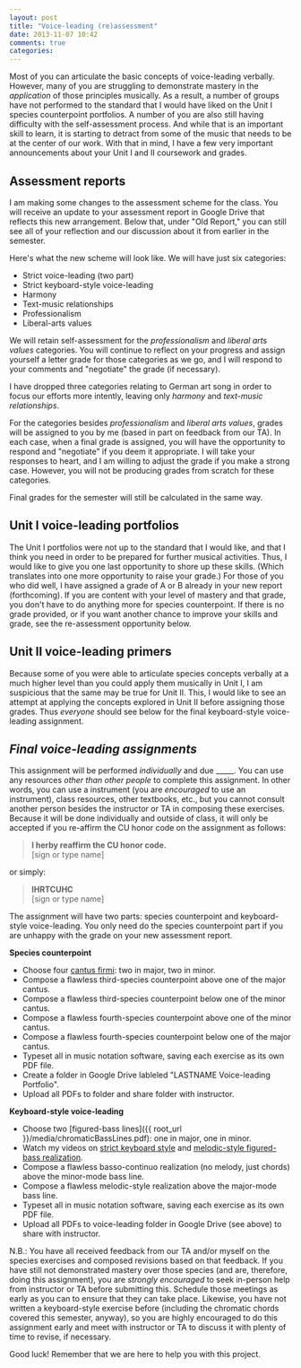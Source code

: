 ```yaml
---
layout: post
title: "Voice-leading (re)assessment"
date: 2013-11-07 10:42
comments: true
categories: 
---
```


Most of you can articulate the basic concepts of voice-leading verbally. However, many of you are struggling to demonstrate mastery in the *application* of those principles musically. As a result, a number of groups have not performed to the standard that I would have liked on the Unit I species counterpoint portfolios. A number of you are also still having difficulty with the self-assessment process. And while that is an important skill to learn, it is starting to detract from some of the music that needs to be at the center of our work. With that in mind, I have a few very important announcements about your Unit I and II coursework and grades.

## Assessment reports ##

I am making some changes to the assessment scheme for the class. You will receive an update to your assessment report in Google Drive that reflects this new arrangement. Below that, under "Old Report," you can still see all of your reflection and our discussion about it from earlier in the semester. 

Here's what the new scheme will look like. We will have just six categories:

- Strict voice-leading (two part)  
- Strict keyboard-style voice-leading  
- Harmony  
- Text-music relationships  
- Professionalism  
- Liberal-arts values

We will retain self-assessment for the *professionalism* and *liberal arts values* categories. You will continue to reflect on your progress and assign yourself a letter grade for those categories as we go, and I will respond to your comments and "negotiate" the grade (if necessary).

I have dropped three categories relating to German art song in order to focus our efforts more intently, leaving only *harmony* and *text-music relationships*.

For the categories besides *professionalism* and *liberal arts values*, grades will be assigned to you by me (based in part on feedback from our TA). In each case, when a final grade is assigned, you will have the opportunity to respond and "negotiate" if you deem it appropriate. I will take your responses to heart, and I am willing to adjust the grade if you make a strong case. However, you will not be producing grades from scratch for these categories.

Final grades for the semester will still be calculated in the same way.


## Unit I voice-leading portfolios ##

The Unit I portfolios were not up to the standard that I would like, and that I think you need in order to be prepared for further musical activities. Thus, I would like to give you one last opportunity to shore up these skills. (Which translates into one more opportunity to raise your grade.) For those of you who did well, I have assigned a grade of A or B already in your new report (forthcoming). If you are content with your level of mastery and that grade, you don't have to do anything more for species counterpoint. If there is no grade provided, or if you want another chance to improve your skills and grade, see the re-assessment opportunity below.

## Unit II voice-leading primers ##

Because some of you were able to articulate species concepts verbally at a much higher level than you could apply them musically in Unit I, I am suspicious that the same may be true for Unit II. This, I would like to see an attempt at applying the concepts explored in Unit II before assigning those grades. Thus *everyone* should see below for the final keyboard-style voice-leading assignment.

## *Final voice-leading assignments* ##

This assignment will be performed *individually* and due _____. You can use any resources *other than other people* to complete this assignment. In other words, you can use a instrument (you are *encouraged* to use an instrument), class resources, other textbooks, etc., but you cannot consult another person besides the instructor or TA in composing these exercises. Because it will be done individually and outside of class, it will only be accepted if you re-affirm the CU honor code on the assignment as follows:

> **I herby reaffirm the CU honor code.**  
[sign or type name]

or simply:

> **IHRTCUHC**  
[sign or type name]

The assignment will have two parts: species counterpoint and keyboard-style voice-leading. You only need do the species counterpoint part if you are unhappy with the grade on your new assessment report.

**Species counterpoint**

- Choose four [cantus firmi](http://kris.shaffermusic.com/musicianship/Graphics/counterpoint/cantusFirmi.pdf): two in major, two in minor.  
- Compose a flawless third-species counterpoint above one of the major cantus.  
- Compose a flawless third-species counterpoint below one of the minor cantus.  
- Compose a flawless fourth-species counterpoint above one of the minor cantus.  
- Compose a flawless fourth-species counterpoint below one of the major cantus.  
- Typeset all in music notation software, saving each exercise as its own PDF file.  
- Create a folder in Google Drive lableled "LASTNAME Voice-leading Portfolio".  
- Upload all PDFs to folder and share folder with instructor.

**Keyboard-style voice-leading**

- Choose two [figured-bass lines]({{ root_url }}/media/chromaticBassLines.pdf): one in major, one in minor.  
- Watch my videos on [strict keyboard style](http://kris.shaffermusic.com/musicianship/strictKeyboardStyle.html) and [melodic-style figured-bass realization](http://kris.shaffermusic.com/musicianship/melodicKB.html).  
- Compose a flawless basso-continuo realization (no melody, just chords) above the minor-mode bass line.  
- Compose a flawless melodic-style realization above the major-mode bass line.  
- Typeset all in music notation software, saving each exercise as its own PDF file.  
- Upload all PDFs to voice-leading folder in Google Drive (see above) to share with instructor.

N.B.: You have all received feedback from our TA and/or myself on the species exercises and composed revisions based on that feedback. If you have still not demonstrated mastery over those species (and are, therefore, doing this assignment), you are *strongly encouraged* to seek in-person help from instructor or TA before submitting this. Schedule those meetings as early as you can to ensure that they can take place. Likewise, you have not written a keyboard-style exercise before (including the chromatic chords covered this semester, anyway), so you are highly encouraged to do this assignment early and meet with instructor or TA to discuss it with plenty of time to revise, if necessary.

Good luck! Remember that we are here to help you with this project.
